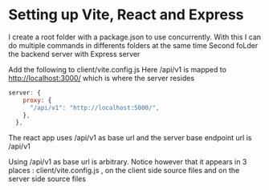 # Setting up Vite, React and Express

I create a root folder with a package.json to use concurrently. With this I can do multiple commands in differents folders at the same time
Second foLder the backend server with Express server

Add the following to client/vite.config.js
Here /api/v1 is mapped to <http://localhost:3000/> which is where the server resides

```js
server: {
    proxy: {
      "/api/v1": "http://localhost:5000/",
    },
  },

```

The react app uses /api/v1 as base url and the server base endpoint url is /api/v1

Using /api/v1 as base url is arbitrary. Notice however that it appears in 3 places : client/vite.config.js , on the client side source files and on the server side source files

